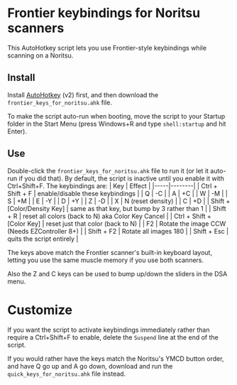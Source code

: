 # Frontier keybindings for Noritsu scanners
This AutoHotkey script lets you use Frontier-style keybindings while scanning on a Noritsu.

## Install
Install [AutoHotkey](https://www.autohotkey.com) (v2) first, and then download the `frontier_keys_for_noritsu.ahk` file.

To make the script auto-run when booting, move the script to your Startup folder in the Start Menu (press Windows+R and type `shell:startup` and hit Enter).

## Use
Double-click the `frontier_keys_for_noritsu.ahk` file to run it (or let it auto-run if you did that). By default, the script is inactive until you enable it with Ctrl+Shift+F. The keybindings are:
| Key | Effect |
|-----|--------|
| Ctrl + Shift + F | enable/disable these keybindings |
| Q | -C |
| A | +C |
| W | -M |
| S | +M |
| E | -Y |
| D | +Y |
| Z | -D |
| X | N (reset density) |
| C | +D |
| Shift + [Color/Density Key] | same as that key, but bump by 3 rather than 1 |
| Shift + R | reset all colors (back to N) aka Color Key Cancel |
| Ctrl + Shift + [Color Key] | reset just that color (back to N) |
| F2 | Rotate the image CCW (Needs EZController 8+) |
| Shift + F2 | Rotate all images 180 |
| Shift + Esc | quits the script entirely |

The keys above match the Frontier scanner's built-in keyboard layout, letting you use the same muscle memory if you use both scanners.

Also the Z and C keys can be used to bump up/down the sliders in the DSA menu.

# Customize
If you want the script to activate keybindings immediately rather than require a Ctrl+Shift+F to enable, delete the `Suspend` line at the end of the script.

If you would rather have the keys match the Noritsu's YMCD button order, and have Q go up and A go down, download and run the `quick_keys_for_noritsu.ahk` file instead.
